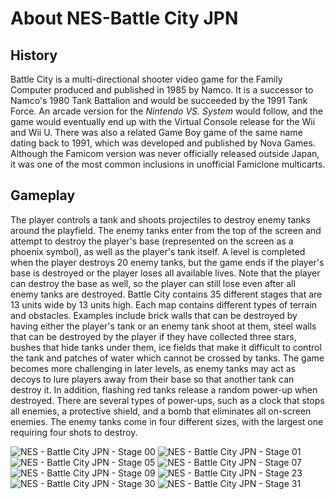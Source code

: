# About NES-Battle City JPN
  ## History 
  Battle City is a multi-directional shooter video game for the Family Computer produced and published in 1985 by Namco. It is a successor to Namco's 1980 Tank Battalion and would be succeeded by the 1991 Tank Force.
An arcade version for the *Nintendo VS. System* would follow, and the game would eventually end up with the Virtual Console release for the Wii and Wii U. There was also a related Game Boy game of the same name dating back to 1991, 
which was developed and published by Nova Games. Although the Famicom version was never officially released outside Japan, it was one of the most common inclusions in unofficial Famiclone multicarts.

  ## Gameplay 
  The player controls a tank and shoots projectiles to destroy enemy tanks around the playfield. The enemy tanks enter from the top of the screen and attempt to destroy the player's base (represented on the screen as a phoenix symbol), 
as well as the player's tank itself. A level is completed when the player destroys 20 enemy tanks, but the game ends if the player's base is destroyed or the player loses all available lives. 
Note that the player can destroy the base as well, so the player can still lose even after all enemy tanks are destroyed.
  Battle City contains 35 different stages that are 13 units wide by 13 units high. Each map contains different types of terrain and obstacles. 
Examples include brick walls that can be destroyed by having either the player's tank or an enemy tank shoot at them, steel walls that can be destroyed by the player if they have collected three stars, bushes that hide tanks under them, 
ice fields that make it difficult to control the tank and patches of water which cannot be crossed by tanks. The game becomes more challenging in later levels, as enemy tanks may act as decoys to lure players away from their base so 
that another tank can destroy it. In addition, flashing red tanks release a random power-up when destroyed. There are several types of power-ups, such as a clock that stops all enemies, a protective shield,
and a bomb that eliminates all on-screen enemies. The enemy tanks come in four different sizes, with the largest one requiring four shots to destroy.

![NES - Battle City JPN - Stage 00](https://github.com/kyebinan/Battle-City-AI/assets/155234248/380c87cf-a0ec-47f9-8ec0-0cdec94e5651)
![NES - Battle City JPN - Stage 01](https://github.com/kyebinan/Battle-City-AI/assets/155234248/282631d0-e15f-4a22-8414-435910a2ea11)
![NES - Battle City JPN - Stage 05](https://github.com/kyebinan/Battle-City-AI/assets/155234248/8578c3e8-6aa5-44f0-bab4-e9279c2491bd)
![NES - Battle City JPN - Stage 07](https://github.com/kyebinan/Battle-City-AI/assets/155234248/e5f6c09c-5b89-4bdc-8050-eb93fb282ff2)
![NES - Battle City JPN - Stage 09](https://github.com/kyebinan/Battle-City-AI/assets/155234248/49c371ea-cb4d-434c-a67e-4f652573e942)
![NES - Battle City JPN - Stage 23](https://github.com/kyebinan/Battle-City-AI/assets/155234248/dffb0139-2e4b-416b-a576-1b236abaf10a)
![NES - Battle City JPN - Stage 30](https://github.com/kyebinan/Battle-City-AI/assets/155234248/d06a5dd1-6d75-4545-a696-7f5ca94f3f15)
![NES - Battle City JPN - Stage 31](https://github.com/kyebinan/Battle-City-AI/assets/155234248/c48798db-4ab2-4dce-89bf-4cbdcf7aaabd)

